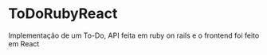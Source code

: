 # ToDoRubyReact
Implementação de um To-Do, API feita em ruby on rails e o frontend foi feito em React
